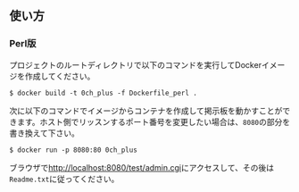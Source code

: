 ## 使い方
### Perl版
プロジェクトのルートディレクトリで以下のコマンドを実行してDockerイメージを作成してください。
```
$ docker build -t 0ch_plus -f Dockerfile_perl .
```

次に以下のコマンドでイメージからコンテナを作成して掲示板を動かすことができます。ホスト側でリッスンするポート番号を変更したい場合は、`8080`の部分を書き換えて下さい。
```
$ docker run -p 8080:80 0ch_plus
```

ブラウザで[http://localhost:8080/test/admin.cgi](http://localhost:8080/test/admin.cgi)にアクセスして、その後は`Readme.txt`に従ってください。

